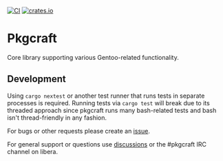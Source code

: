 [![CI](https://github.com/pkgcraft/pkgcraft/workflows/CI/badge.svg)](https://github.com/pkgcraft/pkgcraft/actions/workflows/ci.yml)
[![crates.io](https://img.shields.io/crates/v/pkgcraft.svg)](https://crates.io/crates/pkgcraft)

# Pkgcraft

Core library supporting various Gentoo-related functionality.

## Development

Using `cargo nextest` or another test runner that runs tests in separate
processes is required. Running tests via `cargo test` will break due to its
threaded approach since pkgcraft runs many bash-related tests and bash isn't
thread-friendly in any fashion.

For bugs or other requests please create an [issue][1].

For general support or questions use [discussions][2] or the #pkgcraft IRC
channel on libera.

[1]: <https://github.com/pkgcraft/pkgcraft/issues>
[2]: <https://github.com/pkgcraft/pkgcraft/discussions>
